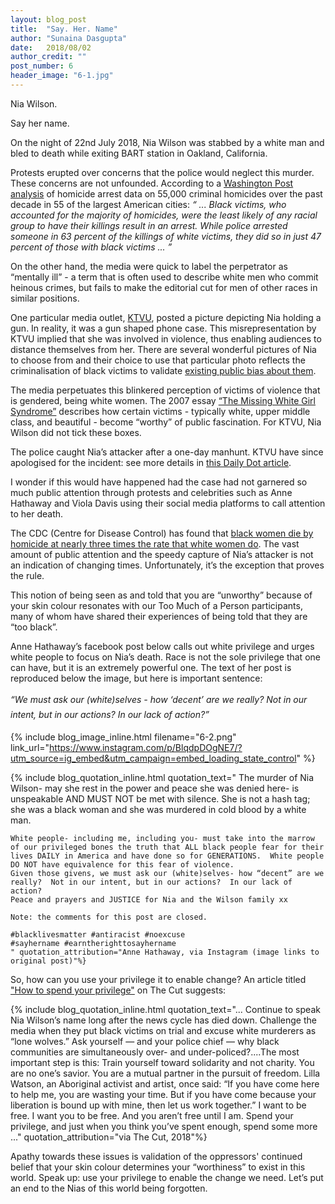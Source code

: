 ```yaml
---
layout: blog_post
title:  "Say. Her. Name"
author: "Sunaina Dasgupta"
date:   2018/08/02
author_credit: ""
post_number: 6
header_image: "6-1.jpg"
---
```


Nia Wilson. 

Say her name.

On the night of 22nd July 2018, Nia Wilson was stabbed by a white man and bled to death while exiting BART station in Oakland, California. 

Protests erupted over concerns that the police would neglect this murder. These concerns are not unfounded. According to a <a href="https://www.washingtonpost.com/graphics/2018/investigations/unsolved-homicide-database/?utm_term=.e86d1799521c" target="new">Washington Post analysis</a> of homicide arrest data on 55,000 criminal homicides over the past decade in 55 of the largest American cities: *“ ... Black victims, who accounted for the majority of homicides, were the least likely of any racial group to have their killings result in an arrest. While police arrested someone in 63 percent of the killings of white victims, they did so in just 47 percent of those with black victims ... ”* 

On the other hand, the media were quick to label the perpetrator as “mentally ill” - a term that is often used to describe white men who commit heinous crimes, but fails to make the editorial cut for men of other races in similar positions. 

One particular media outlet, <a href="http://www.ktvu.com/S" target="new">KTVU</a>, posted a picture depicting Nia holding a gun. In reality, it was a gun shaped phone case. This misrepresentation by KTVU implied that she was involved in violence, thus enabling audiences to distance themselves from her. There are several wonderful pictures of Nia to choose from and their choice to use that particular photo reflects the criminalisation of black victims to validate <a href="http://www.apa.org/news/press/releases/2017/03/black-men-threatening.aspx" target="new">existing public bias about them</a>.

The media perpetuates this blinkered perception of victims of violence that is gendered, being white women. The 2007 essay <a href="https://policy-practice.oxfam.org.uk/publications/the-missing-white-girl-syndrome-disappeared-women-and-media-activism-131643" target="new">“The Missing White Girl Syndrome”</a> describes how certain victims - typically white, upper middle class, and beautiful - become “worthy” of public fascination. For KTVU, Nia Wilson did not tick these boxes. 

The police caught Nia’s attacker after a one-day manhunt. KTVU have since apologised for the incident: see more details in <a href="https://www.dailydot.com/irl/nia-wilson-ktvu-gun-photo/" target="new">this Daily Dot article</a>.

I wonder if this would have happened had the case had not garnered so much public attention through protests and celebrities such as Anne Hathaway and Viola Davis using their social media platforms to call attention to her death. 

The CDC (Centre for Disease Control) has found that <a href="https://www.newyorker.com/culture/cultural-comment/the-very-american-killing-of-nia-wilson" target="new">black women die by homicide at nearly three times the rate that white women do</a>. The vast amount of public attention and the speedy capture of Nia’s attacker is not an indication of changing times. Unfortunately, it’s the exception that proves the rule.

This notion of being seen as and told that you are “unworthy” because of your skin colour resonates with our Too Much of a Person participants, many of whom have shared their experiences of being told that they are “too black”.

Anne Hathaway’s facebook post below calls out white privilege and urges white people to focus on Nia’s death. Race is not the sole privilege that one can have, but it is an extremely powerful one. The text of her post is reproduced below the image, but here is important sentence:

<div class="blog_body" style="line-height:1.75em;">
	<i>
		“We must ask our (white)selves - how ‘decent’ are we really? Not in our intent, but in our actions? In our lack of action?”
	</i>
</div>

{% include blog_image_inline.html filename="6-2.png" link_url="https://www.instagram.com/p/BlqdpDOgNE7/?utm_source=ig_embed&utm_campaign=embed_loading_state_control" %}

{% include blog_quotation_inline.html quotation_text="
	The murder of Nia Wilson- may she rest in the power and peace she was denied here- is unspeakable AND MUST NOT be met with silence.  She is not a hash tag; she was a black woman and she was murdered in cold blood by a white man.

	White people- including me, including you- must take into the marrow of our privileged bones the truth that ALL black people fear for their lives DAILY in America and have done so for GENERATIONS.  White people DO NOT have equivalence for this fear of violence. 
	Given those givens, we must ask our (white)selves- how “decent” are we really?  Not in our intent, but in our actions?  In our lack of action? 
	Peace and prayers and JUSTICE for Nia and the Wilson family xx

	Note: the comments for this post are closed.

	#blacklivesmatter #antiracist #noexcuse 
	#sayhername #earntherighttosayhername 
	" quotation_attribution="Anne Hathaway, via Instagram (image links to original post)"%}

So, how can you use your privilege it to enable change? An article titled <a href="https://www.thecut.com/2018/08/nia-wilson-spend-your-privilege.html" target="new">"How to spend your privilege"</a> on The Cut suggests:


{% include blog_quotation_inline.html quotation_text="... Continue to speak Nia Wilson’s name long after the news cycle has died down. Challenge the media when they put black victims on trial and excuse white murderers as “lone wolves.” Ask yourself — and your police chief — why black communities are simultaneously over- and under-policed?....The most important step is this: Train yourself toward solidarity and not charity. You are no one’s savior. You are a mutual partner in the pursuit of freedom. Lilla Watson, an Aboriginal activist and artist, once said: “If you have come here to help me, you are wasting your time. But if you have come because your liberation is bound up with mine, then let us work together.” I want to be free. I want you to be free. And you aren’t free until I am. Spend your privilege, and just when you think you’ve spent enough, spend some more ..." quotation_attribution="via The Cut, 2018"%}

Apathy towards these issues is validation of the oppressors' continued belief that your skin colour determines your “worthiness” to exist in this world. Speak up: use your privilege to enable the change we need. Let’s put an end to the Nias of this world being forgotten.
